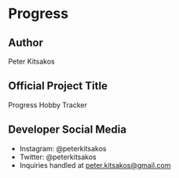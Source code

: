 # Progress

## Author
Peter Kitsakos
## Official Project Title
Progress Hobby Tracker
## Developer Social Media
* Instagram: @peterkitsakos
* Twitter: @peterkitsakos
* Inquiries handled at peter.kitsakos@gmail.com
